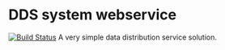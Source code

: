 
# DDS system webservice
[![Build Status](https://travis-ci.org/eloylp/scirocco-server.svg?branch=develop)](https://travis-ci.org/eloylp/scirocco-server)
A very simple data distribution service solution.